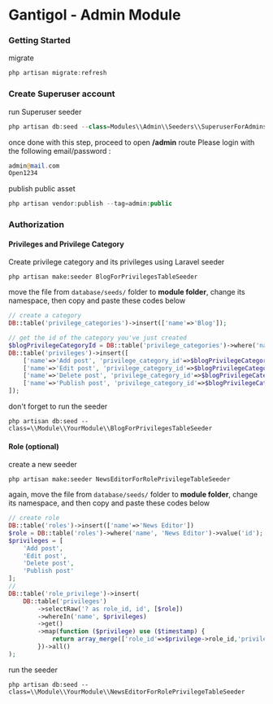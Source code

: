 Gantigol - Admin Module
=======================

### Getting Started
migrate
```php
php artisan migrate:refresh
```

### Create Superuser account
run Superuser seeder
```php
php artisan db:seed --class=Modules\\Admin\\Seeders\\SuperuserForAdminsTableSeeder
```
once done with this step, proceed to open **/admin** route
Please login with the following email/password :  
```php
admin@mail.com
Open1234
```

publish public asset
```php
php artisan vendor:publish --tag=admin:public
```

### Authorization
#### Privileges and Privilege Category

Create privilege category and its privileges using Laravel seeder
```shell
php artisan make:seeder BlogForPrivilegesTableSeeder
```
move the file from `database/seeds/` folder to **module folder**, change its namespace, then copy and paste these codes below
```php
// create a category
DB::table('privilege_categories')->insert(['name'=>'Blog']);

// get the id of the category you've just created
$blogPrivilegeCategoryId = DB::table('privilege_categories')->where('name','Blog')->value('id');
DB::table('privileges')->insert([
	['name'=>'Add post', 'privilege_category_id'=>$blogPrivilegeCategoryId],
	['name'=>'Edit post', 'privilege_category_id'=>$blogPrivilegeCategoryId],
	['name'=>'Delete post', 'privilege_category_id'=>$blogPrivilegeCategoryId],
	['name'=>'Publish post', 'privilege_category_id'=>$blogPrivilegeCategoryId]
]);
```
don't forget to run the seeder
```shell
php artisan db:seed --class=\\Module\\YourModule\\BlogForPrivilegesTableSeeder
```

#### Role (optional)
create a new seeder
```shell
php artisan make:seeder NewsEditorForRolePrivilegeTableSeeder
```
again, move the file from `database/seeds/` folder to **module folder**, change its namespace, and then copy and paste these codes below
```php
// create role
DB::table('roles')->insert(['name'=>'News Editor'])
$role = DB::table('roles')->where('name', 'News Editor')->value('id');
$privileges = [
	'Add post',
	'Edit post',
	'Delete post',
	'Publish post'
];
// 
DB::table('role_privilege')->insert(
	DB::table('privileges')
		->selectRaw('? as role_id, id', [$role])
		->whereIn('name', $privileges)
		->get()
		->map(function ($privilege) use ($timestamp) {
			return array_merge(['role_id'=>$privilege->role_id,'privilege_id'=>$privilege->id], $timestamp);
		})->all()
);
```
run the seeder
```shell
php artisan db:seed --class=\\Module\\YourModule\\NewsEditorForRolePrivilegeTableSeeder
```